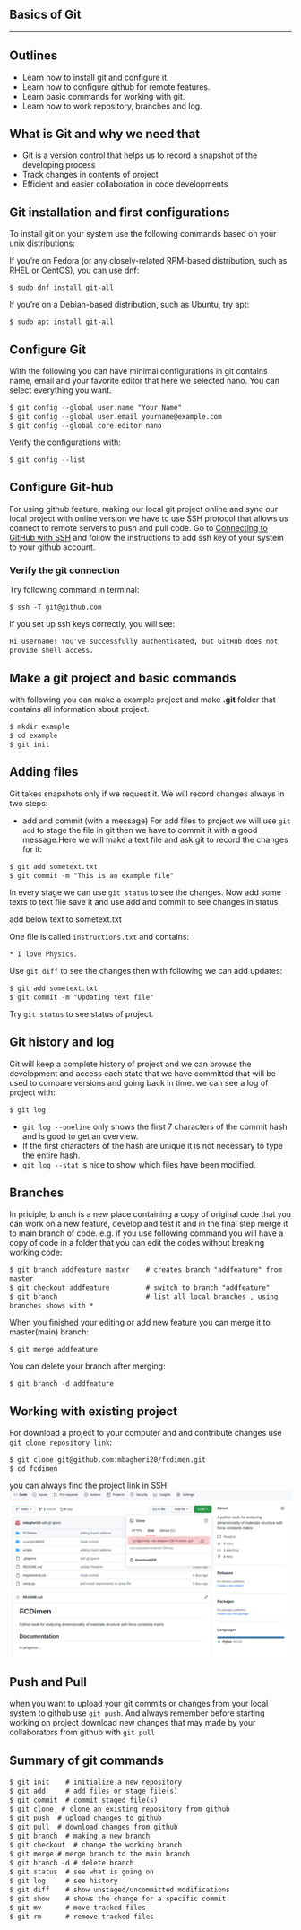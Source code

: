 ## Basics of Git
****************
 

## Outlines
- Learn how to install git and configure it.
- Learn how to configure github for remote features.
- Learn basic commands for working with git.
- Learn how to work repository, branches and log.


## What is Git and why we need that

- Git is a version control that helps us to record a snapshot of the developing process 
- Track changes in contents of project
- Efficient and easier collaboration in code developments

## Git installation and first configurations

To install git on your system use the following commands based on your unix distributions:

If you’re on Fedora (or any closely-related RPM-based distribution, such as RHEL or CentOS), you can use dnf:

```console
$ sudo dnf install git-all
```

If you’re on a Debian-based distribution, such as Ubuntu, try apt:

```console
$ sudo apt install git-all
```

## Configure Git
With the following you can have minimal configurations in git contains name, email and your favorite editor that here we selected nano. You can select everything you want.
```console
$ git config --global user.name "Your Name"
$ git config --global user.email yourname@example.com
$ git config --global core.editor nano
```

Verify the configurations with:

```console
$ git config --list
```
## Configure Git-hub

For using github feature, making our local git project online and sync our local project with online version we have to use SSH protocol that allows us connect to remote servers to push and pull code. 
Go to [Connecting to GitHub with SSH](https://docs.github.com/en/authentication/connecting-to-github-with-ssh) and follow the instructions to add ssh key of your system to your github account.

### Verify the git connection 
Try following command in terminal:

```console
$ ssh -T git@github.com
```

If you set up ssh keys correctly, you will see:

```shell
Hi username! You've successfully authenticated, but GitHub does not provide shell access.
```


## Make a git project and basic commands

with following you can make a example project and make **.git** folder that contains all information about project.

```console
$ mkdir example
$ cd example
$ git init
```

## Adding files
Git takes snapshots only if we request it. We will record changes always in two steps:
- add and commit (with a message)
For add files to project we will use `git add` to stage the file in git then we have to commit it with a good message.Here we will make a text file and ask git to record the changes for it:

```console
$ git add sometext.txt
$ git commit -m "This is an example file"
```
In every stage we can use `git status` to see the changes.
Now add some texts to text file save it and use add and commit to see changes in status.

add below text to sometext.txt

One file is called `instructions.txt` and contains:

```shell
* I love Physics.
```
Use `git diff` to see the changes then with following we can add updates:

```console
$ git add sometext.txt
$ git commit -m "Updating text file"
```
Try `git status` to see status of project. 

## Git history and log

Git will keep a complete history of project and we can browse the development and access each state that we have committed that will be used to compare versions and going back in time. we can see a log of project with:

```console
$ git log
```
- `git log --oneline` only shows the first 7 characters of the commit hash and is good to get an overview.
- If the first characters of the hash are unique it is not necessary to type the entire hash.
- `git log --stat` is nice to show which files have been modified.




## Branches

In priciple, branch is a new place containing a copy of original code that you can work on a new feature, develop and test it and in the final step merge it to main branch of code.
e.g. if you use following command you will have a copy of code in a folder that you can edit the codes without breaking working code:

```console
$ git branch addfeature master    # creates branch "addfeature" from master
$ git checkout addfeature         # switch to branch "addfeature"
$ git branch                      # list all local branches , using branches shows with *
```

When you finished your editing or add new feature you can merge it to master(main) branch:

```console
$ git merge addfeature
```

You can delete your branch after merging:

```console
$ git branch -d addfeature
```


## Working with existing project

For download a project to your computer and and contribute changes use `git clone repository link`:

```console
$ git clone git@github.com:mbagheri20/fcdimen.git
$ cd fcdimen
```
you can always find the project link in SSH 
![](git_link.png)
## Push and Pull

when you want to upload your git commits or changes from your local system to github use `git push`.
And always remember before starting working on project download new changes that may made by your collaborators from github with `git pull`

## Summary of git commands

```console
$ git init    # initialize a new repository
$ git add     # add files or stage file(s)
$ git commit  # commit staged file(s)
$ git clone  # clone an existing repository from github
$ git push  # upload changes to github
$ git pull  # download changes from github
$ git branch  # making a new branch
$ git checkout  # change the working branch
$ git merge # merge branch to the main branch
$ git branch -d # delete branch
$ git status  # see what is going on
$ git log     # see history
$ git diff    # show unstaged/uncommitted modifications
$ git show    # shows the change for a specific commit
$ git mv      # move tracked files
$ git rm      # remove tracked files
```
